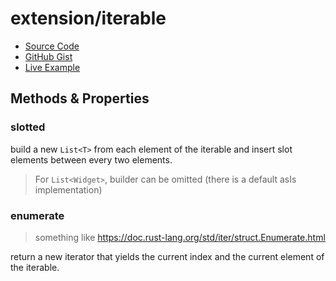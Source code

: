 # extension/iterable

- [Source Code](../../lib/extensions/src/iterable.dart)
- [GitHub Gist](https://gist.github.com/lopo12123/fa2d412f12dff1c555853c60b49ff22f)
- [Live Example](https://dartpad.dev/?id=fa2d412f12dff1c555853c60b49ff22f&run=true&channel=stable)

## Methods & Properties

### slotted

build a new `List<T>` from each element of the iterable and insert slot elements between every two elements.

> For `List<Widget>`, builder can be omitted (there is a default asIs implementation)

### enumerate

> something like https://doc.rust-lang.org/std/iter/struct.Enumerate.html

return a new iterator that yields the current index and the current element of the iterable.
